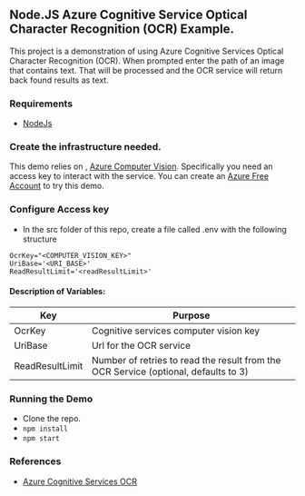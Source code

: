 ## Node.JS Azure Cognitive Service Optical Character Recognition (OCR) Example.

This project is a demonstration of using Azure Cognitive Services Optical Character Recognition (OCR). When prompted enter the path of an image that contains text. That will be processed and the OCR service will return back found results as text.


### Requirements
* [NodeJs](https://nodejs.org/en/)

### Create the infrastructure needed.
This demo relies on , [Azure Computer Vision](https://docs.microsoft.com/en-us/azure/cognitive-services/computer-vision/concept-recognizing-text#ocr-optical-character-recognition-api). Specifically you need an access key to interact with the service. You can create an [Azure Free Account](https://azure.microsoft.com/en-us/free/) to try this demo.

### Configure Access key
* In the src folder of this repo, create a file called .env with the following structure
```
OcrKey="<COMPUTER_VISION_KEY>"
UriBase='<URI_BASE>'
ReadResultLimit='<readResultLimit>'

```

#### Description of Variables:
|Key              | Purpose                                                                            |
|-----------------|------------------------------------------------------------------------------------|
| OcrKey          | Cognitive services computer vision key                                             |
| UriBase         | Url for the OCR service                                                            |
| ReadResultLimit | Number of retries to read the result from the OCR Service (optional, defaults to 3) |

### Running the Demo
* Clone the repo.
* ``` npm install ```
* ``` npm start ```


### References

* [Azure Cognitive Services OCR](https://docs.microsoft.com/en-us/azure/cognitive-services/computer-vision/concept-recognizing-text#ocr-optical-character-recognition-api)


